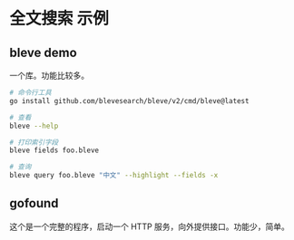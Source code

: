 # 全文搜索 示例

## bleve demo

一个库。功能比较多。

```bash
# 命令行工具
go install github.com/blevesearch/bleve/v2/cmd/bleve@latest

# 查看
bleve --help

# 打印索引字段
bleve fields foo.bleve

# 查询
bleve query foo.bleve "中文" --highlight --fields -x
```

## gofound

这个是一个完整的程序，启动一个 HTTP 服务，向外提供接口。功能少，简单。

